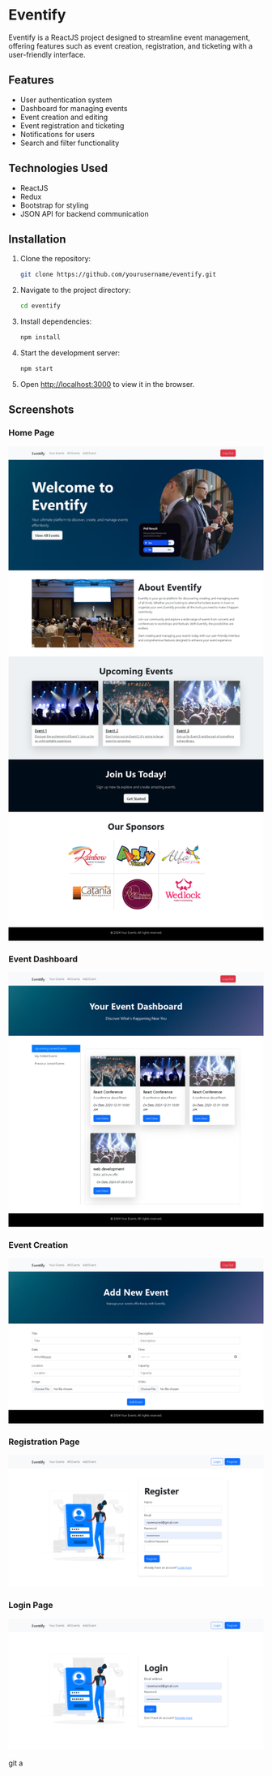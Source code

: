 # Eventify

Eventify is a ReactJS project designed to streamline event management, offering features such as event creation, registration, and ticketing with a user-friendly interface.

## Features

- User authentication system
- Dashboard for managing events
- Event creation and editing
- Event registration and ticketing
- Notifications for users
- Search and filter functionality

## Technologies Used

- ReactJS
- Redux
- Bootstrap for styling
- JSON API for backend communication

## Installation

1. Clone the repository:
   ```bash
   git clone https://github.com/yourusername/eventify.git
   ```
2. Navigate to the project directory:
   ```bash
   cd eventify
   ```
3. Install dependencies:
   ```bash
   npm install
   ```
4. Start the development server:
   ```bash
   npm start
   ```
5. Open [http://localhost:3000](http://localhost:3000) to view it in the browser.

## Screenshots

### Home Page

![Home Page](screenshots/Homepage.png "Home Page")

### Event Dashboard

![Event Dashboard](screenshots/dashboard.png "Event Dashboard")

### Event Creation

![Add Event](<screenshots/add new.png> "add new")

### Registration Page

![Registration Page](screenshots/register.png "Registration Page")

### Login Page

![Login Page ](screenshots/login.png "Login Page")

git a